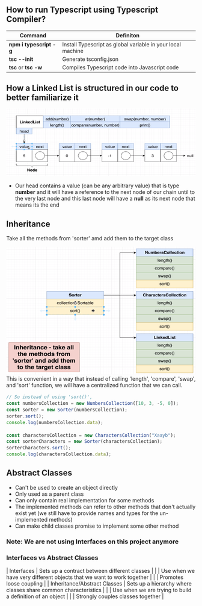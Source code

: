## How to run Typescript using Typescript Compiler?

| Command                 | Definiton                                                   |
| ----------------------- | ----------------------------------------------------------- |
| **npm i typescript -g** | Install Typescript as global variable in your local machine |
| **tsc --init**          | Generate tsconfig.json                                      |
| **tsc** or **tsc -w**   | Compiles Typescript code into Javascript code               |

## How a Linked List is structured in our code to better familiarize it

![Linked List Structure](images/LinkedList.png)

- Our head contains a value (can be any arbitrary value) that is type **number** and it will have a reference to the next node of our chain until to the very last node and this last node will have a **null** as its next node that means its the end

## Inheritance

Take all the methods from 'sorter' amd add them to the target class

![Adding Inheritance to Multiple Class (Parent Class to Child Class)](images/SorterParentClass.png)
This is convenient in a way that instead of calling 'length', 'compare', 'swap', and 'sort' function, we will have a centralized function that we can call.

```javascript
// So instead of using 'sort()',
const numbersCollection = new NumbersCollection([10, 3, -5, 0]);
const sorter = new Sorter(numbersCollection);
sorter.sort();
console.log(numbersCollection.data);

const charactersCollection = new CharactersCollection("Xaayb");
const sorterCharacters = new Sorter(charactersCollection);
sorterCharacters.sort();
console.log(charactersCollection.data);
```

## Abstract Classes

- Can't be used to create an object directly
- Only used as a parent class
- Can only contain real implementation for some methods
- The implemented methods can refer to other methods that don't actually exist yet (we still have to provide names and types for the un-implemented methods)
- Can make child classes promise to implement some other method

### Note: We are not using Interfaces on this project anymore

### Interfaces vs Abstract Classes

| Interfaces | Sets up a contract between different classes |
| | Use when we have very different objects that we want to work together |
| | Promotes loose coupling |
| Inheritance/Abstract Classes | Sets up a hierarchy where classes share common characteristics |
| | Use when we are trying to build a definition of an object |
| | Strongly couples classes together |
